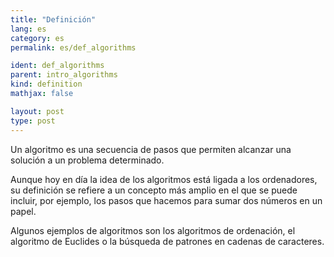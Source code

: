 ```yaml
---
title: "Definición"
lang: es
category: es
permalink: es/def_algorithms

ident: def_algorithms
parent: intro_algorithms
kind: definition
mathjax: false

layout: post
type: post
---
```


Un algoritmo es una secuencia de pasos que permiten alcanzar una solución a un problema determinado.

Aunque hoy en día la idea de los algoritmos está ligada a los ordenadores, su definición se refiere a un concepto más amplio en el que se puede incluir, por ejemplo, los pasos que hacemos para sumar dos números en un papel.

Algunos ejemplos de algoritmos son los algoritmos de ordenación, el algoritmo de Euclides o la búsqueda de patrones en cadenas de caracteres.
